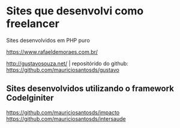 # Sites que desenvolvi como freelancer

Sites desenvolvidos em PHP puro

https://www.rafaeldemoraes.com.br/

http://gustavosouza.net/ | repositórido do github: https://github.com/mauriciosantosds/gustavo

## Sites desenvolvidos utilizando o framework CodeIginiter

https://github.com/mauriciosantosds/impacto
https://github.com/mauriciosantosds/intersaude
